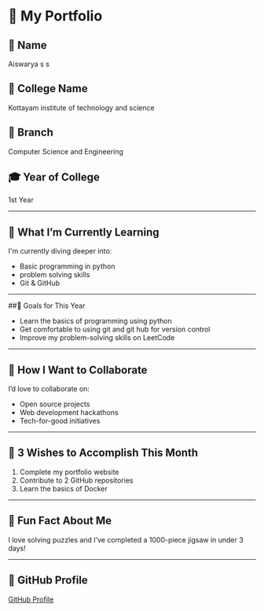 # 🌟 My Portfolio

## 👤 Name
Aiswarya s s

## 🏫 College Name
Kottayam institute of technology and science 

## 🧠 Branch
Computer Science and Engineering

## 🎓 Year of College
1st Year

---

## 🌱 What I’m Currently Learning
I'm currently diving deeper into:
- Basic programming in python 
- problem solving skills 
- Git & GitHub

---

##🎯 Goals for This Year
- Learn the basics of programming using python
- Get comfortable to using git and git hub for version control 
- Improve my problem-solving skills on LeetCode

---

## 🤝 How I Want to Collaborate
I’d love to collaborate on:
- Open source projects
- Web development hackathons
- Tech-for-good initiatives

---

## 📅 3 Wishes to Accomplish This Month
1. Complete my portfolio website
2. Contribute to 2 GitHub repositories
3. Learn the basics of Docker

---

## 💬 Fun Fact About Me
I love solving puzzles and I’ve completed a 1000-piece jigsaw in under 3 days!

---

## 🔗 GitHub Profile
[GitHub Profile](https://github.com/aiswarya-ss)

